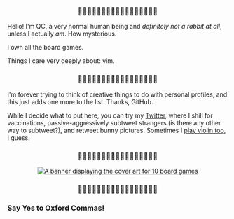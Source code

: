 <h3 align="center">
🐰🐇🐰🐇🐰🐇🐰🐇🐰🐇🐰🐇🐰🐇🐰🐇🐰
</h3>

Hello! I'm QC, a very normal human being and _definitely not a rabbit at all_, unless I actually _am_. How mysterious.

I own all the board games.

Things I care very deeply about: vim.

<h3 align="center">
🐰🐇🐰🐇🐰🐇🐰🐇🐰🐇🐰🐇🐰🐇🐰🐇🐰
</h3>

I'm forever trying to think of creative things to do with personal profiles, and this just adds one more to the list. Thanks, GitHub.

While I decide what to put here, you can try my [Twitter](https://twitter.com/priority_q), where I shill for vaccinations, passive-aggressively subtweet strangers (is there any other way to subtweet?), and retweet bunny pictures. Sometimes I [play violin too](https://www.youtube.com/channel/UCkVKV1oJbgKT9TYzD0bLQpw), I guess.

<h3 align="center">
🐰🐇🐰🐇🐰🐇🐰🐇🐰🐇🐰🐇🐰🐇🐰🐇🐰
</h3>

<p align="center">
<a href="https://boardgamegeek.com/user/drifblim"><img alt="A banner displaying the cover art for 10 board games" title="My generated BGG recent plays" src="https://boardgamegeek.com/jswidget.php?username=drifblim&numitems=10&header=1&text=title&images=medium&show=recentplays&imagesonly=1&imagepos=center&inline=1&addstyles=1&showplaydate=1&domains%5B%5D=boardgame&imagewidget=1" /></a>
</p>

<h3 align="center">
🐰🐇🐰🐇🐰🐇🐰🐇🐰🐇🐰🐇🐰🐇🐰🐇🐰
</h3>

### Say Yes to Oxford Commas!
